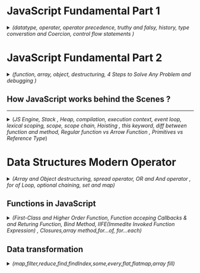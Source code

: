 # JavaScript Fundamental Part 1

<details>

<summary> <i>(datatype, operater, operator precedence, truthy and falsy, history, type converstion and Coercion, control flow statements )</i> </summary>



### **Alert Example**

```javascript
alert("Hello world");
```

### **JavaScript Overview**

JavaScript is a high-level, object-oriented, multi-paradigm programming language. It is used to instruct computers to perform tasks, allowing developers to focus on functionality without worrying about complex details like memory management.

### **Web Applications**

JavaScript can be used for web applications on web servers using Node.js.

### **ES6 and ECMAScript**

![alt text](<images/Screenshot 2024-08-07 at 7.23.43 AM.png>)

ECMAScript (ES6) introduces new features and improvements to the JavaScript language.

![alt text](<images/Screenshot 2024-08-07 at 7.28.45 AM.png>)

### **Script Tag**

Add the script at the end of the body tag:

```html
<script src="script.js"></script>
```

### **Variable Naming**

- Variable names cannot start with a number.
- Variable names can only contain letters, numbers, underscores (`_`), and dollar signs (`$`).
- Avoid using reserved keywords.
- Do not start variable names with uppercase letters, as these are generally used for object naming conventions.
- Write meaningful variable names.

### **Data Types**

**Primitive (7)**:
- `Number`
- `String`
- `Boolean`
- `Undefined` (value taken by a variable that is not defined; e.g., `let children;`)
- `Null` (intentionally empty value)
- `Symbol` (introduced in ES2015; unique and immutable; not commonly used)
- `BigInt` (introduced in ES2020; for larger integers than the `Number` type can hold)

JavaScript has dynamic typing, meaning the type is detected automatically at runtime based on the value.

### **Comments**

- Multi-line comment: `/* */`

### **Variables**

- `let`: For variables that need to be changed.
- `const`: For variables that cannot be changed once assigned and cannot be declared empty. 
  * **First priority is `const` for good practice.**

- `var`: Legacy keyword with function scope. Use `let` instead, which has block scope.

Avoid directly assigning values like `ab = "ab"; console.log(ab);` without proper context or practices.

### **Operators**

#### **Assignment Operators**
- `=`: Assign
- `+`: Concatenate
- `+=`: Add and assign
- `*=`: Multiply and assign
- `x++`: Increment `x` by 1
- `x--`: Decrement `x` by 1

#### **Comparison Operators**
- `>`, `<`, `>=`, `<=`: Output in boolean

### **Operator Precedence**

Operator precedence determines the order in which operators are evaluated.

- **Comma**: `,`
- **Assignment, miscellaneous**: `=`, `+=`, `-=`, `*=`, `/=`, `%=` (assignment operators)
- **Conditional (ternary)**: `? :`
- **Logical OR**: `||`
- **Logical AND**: `&&`
- **Bitwise OR**: `|`
- **Bitwise XOR**: `^`
- **Bitwise AND**: `&`
- **Equality**: `==`, `!=`, `===`, `!==`
- **Relational**: `<`, `<=`, `>`, `>=`, `in`, `instanceof`
- **Shift**: `<<`, `>>`, `>>>`
- **Addition and subtraction**: `+`, `-`
- **Multiplication, division, and remainder**: `*`, `/`, `%`
- **Exponentiation**: `**`
- **Unary plus, unary negation, logical NOT, bitwise NOT, typeof, void, delete, await**: `+`, `-`, `!`, `~`, `typeof`, `void`, `delete`, `await`
- **Increment and decrement**: `++`, `--`
- **Unary negation and plus**: `-`, `+`
- **Grouping**: `(...)`
- **Member access**: `.`
- **Function call**: `()`
- **Optional chaining**: `?.`
- **Array subscript**: `[]`
- **New (with arguments)**: `new ...(...)`
- **New (without arguments)**: `new ...`



**Template Literals**: Allows you to directly embed variables, perform calculations, and write multiline strings easily.

```js
const jonas = `I'm ${firstName}, a ${year - birthYear} year old ${job}`;
```

* **Another name for `if else` is `control structure`.**

### **Type Conversion and Coercion**
---
**Type Conversion**: Manually converting a value from one type to another.

Example:
```js
const age = "12";
console.log(Number(age)); // Returns the Number type of 'age'
```

Note: `Number` doesn't change the original value of `age`, it just returns the converted value.

```js
console.log(Number('Jonas')); // Returns NaN
console.log(typeof NaN); // Returns 'number'
console.log(String(23)); // Converts the number 23 to a string
```

The reason `typeof NaN` returns `number` in JavaScript is because `NaN` (Not-a-Number) is a **special numeric value that represents an invalid or undefined result of a mathematical operation**.

**Type Coercion**: The automatic or implicit conversion of values from one data type to another by JavaScript. It can occur in various situations, such as in comparisons, arithmetic operations, or when manipulating values of different types.

Examples:
```js
2 + 3 + 4 + '5'; // Returns '95' (number + string concatenation)
'10' - '4' - '3' - 2 + '5'; // Returns '15' (string - number operations followed by string concatenation)
```

* **Everything we put in the () of an if statement is an expression which is evaluated as either `true` or `false`.** 


### Truthy and Falsy Values
---

In JavaScript, truthy and falsy values are used to determine the boolean value of an expression or value in a conditional context, such as in an `if` statement or a ternary operator.

**Falsy Values**:
A falsy value is a value that is considered `false` when evaluated in a boolean context. The following values are considered falsy in JavaScript:
- `0`
- `''` (empty string)
- `undefined`
- `null`
- `NaN`
- `false`

**Truthy Values**:
Any value that is not falsy is considered truthy, meaning it evaluates to `true` in a boolean context.

### Equality Operators: `==` vs `===`
---

- `===`: Strict equality operator, which doesn't perform type coercion. Always try to use this one.
- `==`: Loose equality operator that does perform type coercion.



### Boolean Logic
---
![alt text](<images/Screenshot 2024-08-08 at 11.54.35 PM.png>)


### Swith Statement 
---

more readable in some cases
```js
const day = "thursday";

switch(day){
    case 'monday':
        console.log("Plan course structure")
        console.log("go to coding meetup")
        break //if not break , it will continue to next break
    case 'tuesday':
        console.log("preapery theory video")
        break
    case 'tuesday':
        console.log("preapery theory video")
        break
    case 'wednesday':
    case 'thursday':
        console.log("react part")
        break
    case 'friday':
        console.log("record videos")
        break
    case 'saturday':
    case 'sunday':
        console.log("enjoy the weekend")
        break
    default:
        console.log("not a valid day")
}
```


### Statement and Expression
---
Expression : piece of code that produce the value
Statement : Bigger piece of code, doesn't produce value itself, perform some action complete code


### The conditional(Ternary) Operator
---
<i>(operator always produce value and its a expression)</i>

```js
const age = 23
age>= 18 ? console.log("I like to drink wine") : console.log("I like to drink water")

const drink = age >= 18 ? "wine" : "water"
console.log(drink)

console.log(`I like to drink ${age>=18 ? "wine" : "water"}`)
```
## A Brief History of Javascript

![alt text](<images/Screenshot 2024-08-09 at 9.05.47 AM.png>)

![alt text](<images/Screenshot 2024-08-09 at 9.10.29 AM Medium.jpeg>)

![alt text](<images/Screenshot 2024-08-09 at 9.14.35 AM.png>)

</details>

# JavaScript Fundamental Part 2

<details>

<summary><i>(function, array, object, destructuring, 4 Steps to Solve Any Problem and debugging )</i></summary>


**Strict Mode**:  
- Enables better error checking and avoids potential issues.

---

**3 Types of Functions**:

1. **Function Declaration**  
   - Can be called before it's defined.  
   - Example:  
     ```javascript
     function functionName() {
       // some action
     }
     ```

2. **Function Expression**  
   - Can't be called before it's defined.  
   - Example:  
     ```js
     const functionName = function(value) {
       // some action
     }
     const result = functionName(value);
     ```

3. **Arrow Function**  
   - Short, one-line function.  
   - Example:  
     ```javascript
     const calcAge = birthYear => 2037 - birthYear;
     const age = calcAge(1991);
     console.log(age);
     ```

![alt text](<images/Screenshot 2024-08-12 at 6.30.13 AM.png>)

---

**Destructuring**:  
- **Array**:  
  ```javascript
  const [val1, val2, val3] = [23, 432, 32];
  console.log(val1, val2, val3); // Output: 23, 432, 32
  ```

- **Object**:  
  ```javascript
  const { a, b } = obj;
  const { a: a1, b: b1 } = obj;
  const { a: a1 = aDefault, b = bDefault } = obj;
  const { a, b, ...rest } = obj;
  const { a: a1, b: b1, ...rest } = obj;
  const { [key]: a } = obj;
  ```

---

**Data Structures**:  

- **Array**:  
  ```javascript
  const friends = ['Michael', 'Steven', 'Peter', 'Jonas', 'Nick'];
  friends.push('Jay'); // Add to end
  friends.unshift('John'); // Add to start
  friends.pop(); // Remove from end
  friends.shift(); // Remove from start
  friends.splice(2, 1); // Remove 2nd element
  console.log(friends.indexOf('Steven'));
  console.log(friends.includes('Steven'));
  ```

- **Object**:  
  ```javascript
  const jonas = {
    firstName: 'Jonas',
    lastName: 'Schmedtmann',
    birthYear: 1991,
    job: 'teacher',
    friends: ['Michael', 'Steven', 'Peter'],
    hasDriversLicense: true,

    calcAge: function(birthYear) {
      return 2037 - birthYear;
    },

    getSummary: function() {
      return `${this.firstName} is a ${this.calcAge(this.birthYear)} year old ${this.job}, and he has ${this.hasDriversLicense ? 'a' : 'no'} driver's license.`;
    }
  };

  console.log(Object.keys(jonas));
  console.log(Object.values(jonas));
  console.log(jonas.calcAge(111));
  ```

- **Dot vs Bracket Notation**:  
  - Use dot notation for simple access:  
    ```javascript
    console.log(jonas.firstName);
    ```
  - Use bracket notation for dynamic access:  
    ```javascript
    const nameKey = 'Name';
    console.log(jonas['first' + nameKey]); // Output: Jonas
    ```

---


**4 Steps to Solve Any Problem**:

![alt text](<images/Screenshot 2024-08-12 at 8.28.47 PM.png>)

![alt text](<images/Screenshot 2024-08-12 at 8.24.59 PM.png>)
![alt text](<images/Screenshot 2024-08-12 at 8.26.30 PM.png>)
![alt text](<images/Screenshot 2024-08-12 at 8.27.44 PM.png>)
![alt text](<images/Screenshot 2024-08-12 at 8.28.20 PM.png>)

![alt text](<images/Screenshot 2024-08-12 at 8.45.56 PM.png>)

</details>

## How JavaScript works behind the Scenes ? 
---

<details>
<summary>(<i>JS Engine, Stack , Heap, compilation, execution context, event loop, lexical scoping, scope, scope chain, Hoisting , this keyword, diff between function and method, Regular function vs Arrow Function , Primitives vs Reference Type</i>)</summary>




Javascript is a high-level prototype-based object-oriented multi-paradigm interpreted or just-in-time compiled dynamic single-threaded garbage-collected programming language with first-class functions and a non-blocking event loop concurrency

![alt text](<images/Screenshot 2024-08-13 at 1.14.19 PM.png>)
![alt text](<images/Screenshot 2024-08-13 at 1.15.07 PM.png>)
![alt text](<images/Screenshot 2024-08-13 at 1.16.02 PM.png>)
![alt text](<images/Screenshot 2024-08-13 at 1.17.44 PM.png>)
![alt text](<images/Screenshot 2024-08-13 at 1.19.22 PM.png>)
![alt text](<images/Screenshot 2024-08-13 at 1.21.11 PM.png>)
![alt text](<images/Screenshot 2024-08-13 at 1.22.14 PM.png>)
![alt text](<images/Screenshot 2024-08-13 at 1.24.58 PM.png>)

What is JavaScript Engine?
Program that executes javascript code
Example V8 google node,  every browser have own js engin 
![alt text](<images/Screenshot 2024-08-13 at 1.32.21 PM.png>)
![alt text](<images/Screenshot 2024-08-13 at 1.39.28 PM.png>)
![alt text](<images/Screenshot 2024-08-13 at 1.43.00 PM.png>)
![alt text](<images/Screenshot 2024-08-13 at 7.41.48 PM.png>)
![alt text](<images/Screenshot 2024-08-13 at 7.42.40 PM.png>)

### Exection Contexts and The Call Stack
---

(<i>
    How JavaScript Execute in Stack ?
    what is Execution Context?
</i>)

![alt text](<images/Screenshot 2024-08-13 at 7.48.16 PM.png>)
![alt text](<images/Screenshot 2024-08-13 at 7.57.39 PM.png>)
![alt text](<images/Screenshot 2024-08-13 at 8.03.53 PM.png>)
after return c second is poped off , disapper from callstack 
global is poped off only when when tab is closed or program is terminated, otherwise it always there. 

* **Scoping**: How our program's variables are `organized` and `accessed`. "Where do variables live?" or "Where can we access a certain variable, and where not?"

* **Lexical scoping**: Scoping is controlled by `placement` of functions and blocks in the code;
* **Scope:** Space or environment in which a certain variable is `declared` (variable environment in case of functions). There is `global` scope, `function` scope, and `block` scope;

* **Scope of a variable**: Region of our code where a certain variable can be `accessed`. 


### Scope and Scope Chain 
---
<i>(`scope` is the place in our code where variables are declared )</i>

[Why don't use var in modern js](https://medium.com/@darshanunadkat67/avoid-using-var-in-javascript-422394ed11a3#:~:text=Function%20Scoping%3A%20Variables%20declared%20with,hoisting%20and%20scope%2Drelated%20issues.)


![alt text](<images/Screenshot 2024-08-13 at 10.46.55 PM.png>)

![alt text](<images/Screenshot 2024-08-13 at 10.56.50 PM.png>)

![alt text](<images/Screenshot 2024-08-13 at 11.15.12 PM.png>)


**Summary**

* Scoping asks the question "Where do variables live?" or "Where can we access a certain variable, and where not?";
* There are 3 types of scope in JavaScript: the global scope, scopes defined by functions, and scopes defined by blocks;
* Only let and const variables are block-scoped. Variables declared with var end up in the closest function scope;
* In JavaScript, we have lexical scoping, so the rules of where we can access variables are based on exactly where in the code functions and blocks are written;
* Every scope always has access to all the variables from all its outer scopes. This is the scope chain!
* When a variable is not in the current scope, the engine looks up in the scope chain until it finds the variable it's looking for. This is called variable lookup;
* The scope chain is a one-way street: a scope will never, ever have access to the variables of an inner scope;
* The scope chain in a certain scope is equal to adding together all the variable environments of the all parent scopes;
* The scope chain has nothing to do with the order in which functions were called. It does not affect the scope chain at

### Hoisting in Javascript 
---

![alt text](<images/Screenshot 2024-08-14 at 8.28.19 AM.png>)

(<I> we can't use function expression before declare cause of hoisting</I>)



**The Temporal Dead Zone (TDZ)** is a behavior that arises due to the way `let` and `const` declarations are hoisted in JavaScript. It refers to the period between the start of a block scope and the point where a `let` or `const` variable is declared, during which the variable cannot be accessed.

In simpler terms, when you try to access a `let` or `const` variable before it is declared, you'll get a `ReferenceError` because the variable is in the Temporal Dead Zone, which means it is uninitialized and inaccessible.

**Example:**

```javascript
console.log(x); // ReferenceError: Cannot access 'x' before initialization
let x = 5;
```

The TDZ does not apply to variables declared with `var` or function declarations, as they are hoisted and initialized with `undefined` at the beginning of their respective scopes.

The TDZ is a mechanism introduced in ES6 to catch certain types of errors and prevent the use of uninitialized variables, which can lead to bugs in your code.

![alt text](<images/Screenshot 2024-08-14 at 8.33.23 AM.png>)

![alt text](<images/Screenshot 2024-08-14 at 8.55.53 AM.png>)

(<I>Var is created a property in  the window object of the browser not const and let.</I>)

![alt text](<images/Screenshot 2024-08-14 at 9.00.10 AM.png>)


### This Keyword
---
![alt text](<images/Screenshot 2024-08-14 at 9.10.49 AM.png>)
![alt text](<images/Screenshot 2024-08-14 at 9.14.18 AM.png>)
![alt text](<images/Screenshot 2024-08-14 at 9.18.32 AM.png>)


### Difference between function and method
---

The difference between a function and a method lies primarily in their context and usage:

####  Function
---

- **Definition**: A function is a block of code designed to perform a specific task. It is a standalone piece of code that can be called anywhere in the program.
- **Context**: Functions are not tied to any object or class. They exist independently and can be invoked on their own.
- **Example**:

  ```javascript
  function greet() {
      return "Hello, World!";
  }

  console.log(greet()); // Output: "Hello, World!"
  ```

#### Method
---

- **Definition**: A method is a function that is associated with an object or a class. It is defined within the context of a class or an object and is typically used to perform actions related to that object or class.
- **Context**: Methods are invoked on objects or instances of classes. They often operate on data that is stored within the object or class.
- **Example**:

  ```javascript
  const person = {
      name: "John",
      greet: function() {
          return "Hello, " + this.name + "!";
      }
  };

  console.log(person.greet()); // Output: "Hello, John!"
  ```

#### Key Differences
---

- **Scope**: 
  - A function is generally a standalone block of code.
  - A method is tied to an object or class.
  
- **Invocation**:
  - A function is called by its name directly.
  - A method is called on an object or class instance using dot notation (e.g., `object.method()`).
  
- **Access to `this`**:
  - Functions do not have access to the `this` keyword unless they are called as methods or with specific binding.
  - Methods have access to the `this` keyword, which typically refers to the object they belong to.



### Regular Functions vs Arrow Functions 
---

![alt text](<images/Screenshot 2024-08-14 at 9.38.33 AM.png>)
![alt text](<images/Screenshot 2024-08-14 at 9.39.07 AM.png>)
Argument
![alt text](<images/Screenshot 2024-08-14 at 9.42.35 AM.png>)


### Primitives Vs Objects (Primitive vs Reference Types)
---

![alt text](<images/Screenshot 2024-08-14 at 9.46.53 AM.png>)

![alt text](<images/Screenshot 2024-08-14 at 9.49.21 AM.png>)


**Stack**

- **Purpose**: The stack is used for storing primitive data types and function call information in a last-in, first-out (LIFO) order.
- **Characteristics**: It's fast, automatically managed, but has a fixed size. It's where variables like numbers and booleans are stored.

**Heap**

- **Purpose**: The heap is used for dynamic memory allocation, where objects, arrays, and functions are stored.
- **Characteristics**: It allows for flexible memory use, is managed by the garbage collector, and is slower to access compared to the stack.

![alt text](<images/Screenshot 2024-08-14 at 9.55.50 AM.png>)
(<i>const is immutable only in premetive data type</i>)
![alt text](<images/Screenshot 2024-08-14 at 9.59.07 AM.png>)
we can use deep copy and shallow copy, to avoid reference to memory address of heap  Spread operator `{ ...obj }`, `Object.assign({},origianalObject)`, `.slice()` for arrays. Deep Copy: `JSON.parse(JSON.stringify(obj))`, `structuredClone(obj)`, `_.cloneDeep() (Lodash)`, custom recursive function.



Can't completely change Const the object
```js
const sampleObject = {
    name: "John Doe",
    age: 30,
    city: "New York",
    hobbies: ["reading", "hiking", "coding"]
};

sampleObject.age = 31;
sampleObject = {
    name: "Jane Smith",
    age: 25,
    city: "London",
    hobbies: ["painting", "gardening", "traveling"]
};
TypeError: Assignment to constant variable.

```

Shallow copy only work in the first level 
![alt text](<images/Screenshot 2024-08-14 at 9.59.07 AM.png>)

</details>


# Data Structures Modern Operator

<details>

<summary><i>(Array and Object destructuring, spread operator, OR and And operator , for of Loop, optional chaining, set and map)</i></summary>


### Array and Object Destructuring
---

Destructuring allows you to extract values from arrays or properties from objects and assign them to variables.

#### Basic Assigning and Default Values

**Array Destructuring:**

```javascript
const arr = [1, 2, 3];
const [x, y, z] = arr; // x=1, y=2, z=3

// Assigning default values
const [a, b, c = 5] = [7, 8]; // a=7, b=8, c=5 (default)
```

**Object Destructuring:**

```javascript
let a = 111;
let b = 999;
const obj = { a: 23, b: 7, c: 14 };

// Destructuring with default values
({ a, b, c: d = 10 } = obj); // a=23, b=7, d=14 (c renamed to d)

// Why parentheses? 
// Without parentheses, the JavaScript interpreter will treat the code block as a statement (unexpected token error).
```

#### Nested Objects and Nested Arrays

You can destructure nested objects and arrays directly:

**Nested Object Destructuring:**

```javascript
const openingHours = {
  mon: { open: 8, close: 20 },
  fri: { open: 10, close: 22 },
};

const {
  fri: { open, close },
} = openingHours; // open=10, close=22
```

**Nested Array Destructuring:**

```javascript
const nestedArr = [1, [2, 3], 4];
const [i, [j, k]] = nestedArr; // i=1, j=2, k=3
```

### Spread Operator (...)

The spread operator allows you to expand an array or object into its individual elements or properties.

**Basic Usage:**

```javascript
const arr = [7, 8, 9];
const newArr = [1, 2, ...arr];
console.log(newArr); // [1, 2, 7, 8, 9]
```

#### Difference Between Spread Operator and Destructuring

- **Spread Operator**: Expands elements into individual values (useful for copying or combining arrays/objects).
- **Destructuring**: Extracts elements/properties from arrays/objects and assigns them to variables.

**Copying an Array:**

```javascript
const arrCopy = [...arr]; // Creates a shallow copy of arr
```

**Joining Two Arrays:**

```javascript
const anotherArr = [10, 11];
const combinedArr = [...arr, ...anotherArr];
console.log(combinedArr); // [7, 8, 9, 10, 11]
```

### Rest Pattern and Parameters

The rest pattern allows you to group the remaining elements into a new array or object. It is the opposite of the spread operator and must be the last element in the destructuring assignment.

**Rest Pattern in Arrays:**

```javascript
const [first, second, ...rest] = [1, 2, 3, 4, 5];
console.log(rest); // [3, 4, 5]
```

**Rest Pattern in Objects:**

```javascript
const { a, b, ...others } = { a: 1, b: 2, c: 3, d: 4 };
console.log(others); // { c: 3, d: 4 }
```

**Rest Parameters in Functions:**

```javascript
function add(...numbers) {
  return numbers.reduce((acc, curr) => acc + curr, 0);
}

console.log(add(2, 3, 4)); // 9
```

**Why only at the end?**  
The rest pattern must be at the end of the destructuring assignment because it collects all remaining elements. If placed anywhere else, it would not be clear which elements should be included in the rest group.

### JavaScript Concepts: Short-Circuiting, Nullish Coalescing, Logical Assignment, and More

---

#### **1. Short-Circuiting with `&&` and `||`**

Short-circuiting refers to the way logical operators `&&` (AND) and `||` (OR) evaluate expressions.

- **OR (`||`) Operator:**
  - Returns the first truthy value or the last value if all are falsy.
  - Example:
    ```javascript
    console.log(3 || 'Jonas'); // Output: 3 (first truthy)
    console.log('' || 'Jonas'); // Output: 'Jonas' (second value is truthy)
    console.log(undefined || null); // Output: null (both are falsy)
    console.log(undefined || 0 || '' || 'Hello' || 23); // Output: 'Hello' (first truthy)
    ```

- **AND (`&&`) Operator:**
  - Returns the first falsy value or the last value if all are truthy.
  - Example:
    ```javascript
    console.log(0 && 'Jonas'); // Output: 0 (first falsy)
    console.log(7 && 'Jonas'); // Output: 'Jonas' (last truthy)
    console.log('Hello' && 23 && null && 'jonas'); // Output: null (first falsy)
    ```

---

#### **2. Nullish Coalescing Operator (`??`)**

- The Nullish Coalescing Operator (`??`) returns the right-hand side value if the left-hand side is `null` or `undefined`, otherwise, it returns the left-hand side value. It doesn't consider `0` or `''` as nullish.
- Example:
  ```javascript
  const guest = 0;
  const guestCorrect = guest ?? 10;
  console.log(guestCorrect); // Output: 0 (because 0 is not nullish)
  ```

---

#### **3. Logical Assignment Operators**

Logical assignment operators combine logical operators (`||`, `&&`, `??`) with assignment (`=`) to simplify code.

- **OR Assignment (`||=`):**
  - Assigns a value if the current value is falsy.
  - Example:
    ```javascript
    const rest1 = { name: 'Capri', numGuests: 20 };
    const rest2 = { name: 'La Piazza' };
    
    rest1.numGuests ||= 10;
    rest2.numGuests ||= 10;
    
    console.log(rest1.numGuests); // Output: 20 (numGuests is truthy)
    console.log(rest2.numGuests); // Output: 10 (numGuests is undefined)
    ```

- **Nullish Assignment (`??=`):**
  - Assigns a value if the current value is `null` or `undefined`.
  - Example:
    ```javascript
    rest1.numGuests ??= 10;
    rest2.numGuests ??= 10;
    
    console.log(rest1.numGuests); // Output: 20
    console.log(rest2.numGuests); // Output: 10
    ```

- **AND Assignment (`&&=`):**
  - Assigns a value only if the current value is truthy.
  - Example:
    ```javascript
    rest1.owner &&= '<ANONYMOUS>';
    rest2.owner &&= '<ANONYMOUS>';
    
    console.log(rest1.owner); // Output: undefined (no owner property)
    console.log(rest2.owner); // Output: '<ANONYMOUS>'
    ```

---

#### **4. `for...of` Loop**

- The `for...of` loop iterates over iterable objects (like arrays) and can be used to access values and indexes.
- Example:
  ```javascript
  const menuBook = ['Pizza', 'Pasta', 'Risotto'];
  
  // Just values
  for (const item of menuBook) console.log(item); 
  // Output: Pizza, Pasta, Risotto
  
  // Entries (index and value)
  for (const [i, el] of menuBook.entries()) console.log(`${i + 1}: ${el}`);
  // Output: 1: Pizza, 2: Pasta, 3: Risotto
  ```

---

#### **5. Optional Chaining (`?.`)**

- Optional chaining allows you to safely access deeply nested properties that might not exist.
- Example:
  ```javascript
  const restaurant = {
    name: 'Italiano',
    openingHour: {
      mon: { open: 9, close: 22 },
      tue: { open: 10, close: 22 },
    },
  };

  // Without Optional Chaining
  if (restaurant.openingHour.mon) console.log(restaurant.openingHour.mon.open);

  // With Optional Chaining
  const days = ['mon', 'tue', 'wed', 'thu', 'fri', 'sat', 'sun'];
  for (const day of days) {
    const open = restaurant.openingHour[day]?.open ?? 'closed';
    console.log(`On ${day}, we open at ${open}`);
  }
  // Output: On mon, we open at 9
  // Output: On wed, we open at closed
  ```
  
---

### Set and Map

#### **Sets**
- **Definition**: A collection of unique values. 
- **When to Use**: Use a Set when order doesn't matter and you need to store unique values.
- **Key Features**:
  - Strings are iterable and can be used in Sets.
  - Duplicate values are automatically removed.
  - Operations: `.add()`, `.delete()`, `.has()`, `.size`.

**Example**:
```javascript
const ordersSet = new Set(['Pasta', 'Pizza', 'Pizza', 'Risotto', 'Pasta']);
console.log(ordersSet); // Set { 'Pasta', 'Pizza', 'Risotto' }

ordersSet.add('Garlic Bread');
ordersSet.delete('Pizza');
console.log(ordersSet); // Set { 'Pasta', 'Risotto', 'Garlic Bread' }

for (const order of ordersSet) console.log(order);
// Outputs: Pasta, Risotto, Garlic Bread

const staff = ['Waiter', 'Chef', 'Waiter', 'Manager', 'Chef'];
const staffUnique = [...new Set(staff)];
console.log(staffUnique); // ['Waiter', 'Chef', 'Manager']
```

**When to Use Arrays vs. Sets**:
- **Arrays**: Use when order matters, and duplicates are allowed.
- **Sets**: Use when you need unique values and order doesn’t matter.

---

#### **Maps**
- **Definition**: A collection of key-value pairs, where keys can be of any data type.
- **When to Use**: Prefer Maps when you need key-value pairs, especially when keys aren’t strings.
- **Key Features**:
  - Keys can be of any data type (e.g., strings, numbers, arrays).
  - Methods: `.set()`, `.get()`, `.size`.

**Example**:
```javascript
const rest = new Map();
rest.set('name', 'Classico Italiano')
    .set(1, 'Firenze, Italy')
    .set('categories', ['Italian', 'Pizzeria', 'Vegetarian'])
    .set('open', 11)
    .set('close', 23)
    .set(true, 'We are open :D')
    .set(false, 'We are closed :(');

console.log(rest.get('name')); // 'Classico Italiano'
console.log(rest.get(true)); // 'We are open :D'

const time = 21;
console.log(rest.get(time > rest.get('open') && time < rest.get('close'))); // 'We are open :D'

const arr = [1, 2];
rest.set(arr, 'Test');
console.log(rest.get(arr)); // 'Test'

// Using Maps for questions and answers
const question = new Map([
    ['question', 'What is the best programming language in the world?'],
    [1, 'C'],
    [2, 'Java'],
    [3, 'JavaScript'],
    ['correct', 3],
    [true, 'Correct 🎉'],
    [false, 'Try again!']
]);

for (const [key, value] of question) {
    if (typeof key === 'number') console.log(`Answer ${key}: ${value}`);
}
```

**When to Use Maps vs. Objects**:
- **Maps**: Use when you need keys of various data types or when you set keys dynamically.
- **Objects**: Use for fixed and string-only key-value pairs.
### Which data struture to use?

![alt text](<images/Screenshot 2024-08-26 at 8.25.19 AM.png>)

![alt text](<images/Screenshot 2024-08-26 at 8.28.42 AM.png>)

![alt text](<images/Screenshot 2024-08-26 at 8.59.39 AM.png>)

</details>

## Functions in JavaScript

<details>

<summary><i>(First-Class and Higher Order Function, Function acceping Callbacks & and Returing Function, Bind Method, IIFE(Immedite Invoked Function Expression) , Closures,array method,for...of, for...each)</i></summary>

#### **Function Default Parameters**
- **Default Parameters (ES6)**: You can set default values for function parameters directly in the function signature.
- **Backward Compatibility (ES5)**: Before ES6, default parameters were handled with `||` operators.

**Example**:
```javascript
const bookings = [];
const createBooking = function(flightNum, numPassengers = 1, price = 199) {
    // ES5 fallback
    // numPassengers = numPassengers || 1;
    // price = price || 199;
  
    const booking = {
        flightNum,
        numPassengers,
        price
    };
  
    console.log(booking);
    bookings.push(booking);
};

createBooking("LH123");           // {flightNum: "LH123", numPassengers: 1, price: 199}
createBooking("LH123", 2, 800);   // {flightNum: "LH123", numPassengers: 2, price: 800}
createBooking("LH123", undefined, 100); // {flightNum: "LH123", numPassengers: 1, price: 100}
```
- **Best Practices**: When a function has multiple optional parameters, it's often better to use an object as an argument to increase readability.

#### **Passing Arguments: Value vs. Reference**
- **Primitives (Value Types)**: When passing primitives (e.g., strings, numbers, booleans) to a function, the function receives a copy of the value. Changes inside the function don’t affect the original variable.
- **Objects (Reference Types)**: When passing objects to a function, the function receives a reference to the object, meaning changes inside the function will mutate the original object.

**Example**:
```javascript
const flight = 'LH234';
const jonas = {
    name: 'Jonas Schmedtmann',
    passport: 12123123
};

const checkIn = function(flightNum, passenger) {
    flightNum = 'LH999'; // This does not affect the original 'flight' variable
    passenger.name = "Mr. " + passenger.name; // This does affect the original 'jonas' object
  
    if (passenger.passport === 12123123) {
        console.log('Check in');
    } else {
        console.log('Wrong passport');
    }
};

checkIn(flight, jonas);
console.log(flight); // 'LH234' - remains unchanged
console.log(jonas);  // { name: 'Mr. Jonas Schmedtmann', passport: 12123123 } - 'name' is changed
```

**Key Takeaways**:
- **Primitive Types**: Immutable, passed by value.
- **Reference Types**: Mutable, passed by reference. Changes in the function reflect outside the function.

#### **Common Pitfalls**
- **Unintentional Mutation**: Be cautious when modifying objects inside functions. Use techniques like object spread (`{...obj}`) or `Object.assign()` to create shallow copies if you need to avoid altering the original object.
  
- **Undefined Parameters**: When skipping parameters, especially in functions with multiple defaults, use `undefined` to maintain the correct order, letting default values take effect.



### First-Class and Higher-Order Function
---
![alt text](<images/Screenshot 2024-08-29 at 7.41.50 AM.png>)

First class is just a feature programming language either has or does not have. All it means that all functions are values.  There is no frist class function in practice . It just a concept. Thare are however higher order functions in practice which are possible because the language supports first class functions. 

###  The `call` and `apply` Methods

#### **The `call` Method**
- **Purpose**: The `call` method allows you to explicitly set the `this` context for a function and immediately invoke it.
- **Usage**: Useful when you want to borrow a method from one object and use it on another.

**Example**:
```javascript
const lufthansa = {
  airline: 'Lufthansa',
  iataCode: 'LH',
  bookings: [],
  book(flightNum, name) {
    console.log(`${name} booked a seat on ${this.airline} flight ${this.iataCode}${flightNum}`);
    this.bookings.push({ flight: `${this.iataCode}${flightNum}`, name });
  },
};

lufthansa.book(239, 'Jonas Schmedtmann'); // Normal method call
lufthansa.book(635, 'John Smith');

const eurowings = {
  airline: 'Eurowings',
  iataCode: 'EW',
  bookings: [],
};

const book = lufthansa.book;

// Using `call` to set `this` to `eurowings`
book.call(eurowings, 23, 'Sarah Williams'); 
console.log(eurowings); // Sarah Williams booked on Eurowings

// Using `call` again with `lufthansa`
book.call(lufthansa, 239, 'Mary Cooper'); 
console.log(lufthansa); // Mary Cooper booked on Lufthansa

const swiss = {
  airline: 'Swiss Air Lines',
  iataCode: 'LX',
  bookings: [],
};

book.call(swiss, 583, 'Mary Cooper'); // Mary Cooper booked on Swiss
```

#### **The `apply` Method**
- **Purpose**: The `apply` method is similar to `call`, but it takes arguments as an array instead of listing them individually.
- **Usage**: Useful when arguments are already in an array or when working with functions that require an array of arguments.

**Example**:
```javascript
const flightData = [583, 'George Cooper'];
book.apply(swiss, flightData); // Using `apply` to set `this` and pass arguments as an array
console.log(swiss); // George Cooper booked on Swiss

// `call` with spread syntax does the same as `apply`
book.call(swiss, ...flightData); 
```

#### **Key Differences**
- **`call`**: Takes arguments one by one.
- **`apply`**: Takes arguments as an array.

**Best Practice**: With modern JavaScript (ES6+), the `apply` method is less common because you can achieve the same result with `call` and the spread syntax (`...`).

### Functions Accepting Callbacks & Returning Functions
---

- **Functions Accepting Callbacks**: A function can take another function as an argument (a callback) and execute it within the function. This is useful for asynchronous operations or custom behavior.

  **Example**:
  ```javascript
  const greet = name => console.log(`Hello, ${name}`);
  const processUserInput = (callback) => {
      const name = prompt('Please enter your name.');
      callback(name);
  };
  processUserInput(greet);
  ```

- **Functions Returning Functions**: A function can return another function, allowing for powerful patterns like function factories or closures.

  **Example**:
  ```javascript
  const createGreeting = greeting => name => console.log(`${greeting}, ${name}`);
  const greetHello = createGreeting('Hello');
  greetHello('Jonas');
  ```

**Key Takeaway**: 
- **Callbacks**: Enable flexible and reusable code by passing functions as arguments.
- **Returning Functions**: Allows creating customized functions or preserving data via closures.


###  The `bind` Method
---


#### **The `bind` Method**
- **Purpose**: The `bind` method creates a new function with a fixed `this` context and, optionally, predefined arguments. Unlike `call` and `apply`, `bind` doesn’t immediately invoke the function—it returns a new function instead.

**Example**:
```javascript
const bookEW = book.bind(eurowings);
const bookLH = book.bind(lufthansa);
const bookLX = book.bind(swiss);

bookEW(23, 'Steven Williams'); // Binds `this` to `eurowings` and books a flight

// Partial Application: Pre-setting arguments
const bookEW23 = book.bind(eurowings, 23); // Pre-sets flight number 23 for `eurowings`
bookEW23('Jonas Schmedtmann');
bookEW23('Martha Cooper');
```

#### **Using `bind` with Event Listeners**
- **Context Fixing**: `bind` is particularly useful in event listeners where the `this` context may change (e.g., pointing to the element triggering the event rather than the object).

**Example**:
```javascript
lufthansa.planes = 300;
lufthansa.buyPlane = function () {
  console.log(this); // Logs the `lufthansa` object

  this.planes++;
  console.log(this.planes); // Increases the plane count for `lufthansa`
};

document.querySelector('.buy').addEventListener('click', lufthansa.buyPlane.bind(lufthansa));
// Ensures `this` in `buyPlane` points to `lufthansa` instead of the button element
```

#### **Partial Application with `bind`**
- **Partial Application**: `bind` can also be used to create a new function with some arguments pre-set, simplifying repetitive tasks.

**Example**:
```javascript
const addTax = (rate, value) => value + value * rate;
console.log(addTax(0.1, 200)); // Standard function call

const addVAT = addTax.bind(null, 0.23); // Pre-sets the VAT rate to 23%
console.log(addVAT(100)); // Applies 23% VAT to 100
console.log(addVAT(23));  // Applies 23% VAT to 23

// Alternative using closures:
const addTaxRate = function(rate) {
  return function(value) {
    return value + value * rate;
  };
};
const addVAT2 = addTaxRate(0.23); // Creates a function that always applies 23% VAT
console.log(addVAT2(100)); // Applies 23% VAT to 100
console.log(addVAT2(23));  // Applies 23% VAT to 23
```

**Key Takeaways**:
- **`bind` for `this` Context**: Use `bind` to ensure the correct `this` context in functions, particularly in asynchronous operations or event handlers.
- **Partial Application**: `bind` can pre-set arguments for functions, making it useful for repetitive tasks or creating specific utility functions.


### Best Practice Summary:

- **`call`**: Use for immediate function invocation with a specific `this` and fixed arguments.
- **`apply`**: Use when arguments are in an array (or prefer `call` with the spread operator).
- **`bind`**: Use to create a new function with a bound `this` context, ideal for event handlers and partial application.

### IIFE (Immediately Invoked Function Expressions)
---

#### **IIFE Explained**
- **What It Is**: An IIFE is a function that is defined and immediately executed.
- **Syntax**: Wrap the function in parentheses and follow it with `()` to invoke it.

**Example**:
```javascript
(function () {
  console.log('This will never run again');
  const isPrivate = 23;
})();

// This will ALSO never run again (Arrow Function IIFE)
(() => console.log('This will ALSO never run again'))();
```

#### **Why Use IIFE?**
1. **Encapsulation**: Variables defined inside an IIFE are not accessible outside of it, creating a private scope. This helps avoid polluting the global namespace and prevents variable name conflicts.
   - **Example**: `const isPrivate = 23;` inside the IIFE is not accessible outside.
   - **Reason**: Encapsulation is crucial in large codebases to manage scope and prevent accidental interference with other parts of the code.

2. **Immediate Execution**: IIFEs are useful when you need a piece of code to run once, like initialization logic, without leaving any lingering variables or functions in the global scope.

#### **Block Scope vs. IIFE**
- **Block Scope**: Modern JavaScript (ES6+) allows for similar encapsulation using block scope with `let` or `const` inside curly braces `{}`. However, variables declared with `var` are not block-scoped and can still leak out of the block.
  
**Example**:
```javascript
{
  const isPrivate = 23;  // Block-scoped, not accessible outside
  var notPrivate = 46;   // Not block-scoped, accessible outside
}

// console.log(isPrivate); // Error: isPrivate is not defined
console.log(notPrivate);  // 46, `var` is function-scoped, not block-scoped
```

**Key Takeaway**: 
- **IIFE**: Use for immediate, one-time execution with encapsulated scope.
- **Block Scope**: Use for modern, clean encapsulation without requiring an IIFE, but remember `var` does not respect block scope.



## Closures 


![alt text](<images/Screenshot 2024-08-30 at 7.09.14 AM.png>)
![alt text](<images/Screenshot 2024-08-30 at 7.13.19 AM.png>)
VE-variable envroment
![alt text](<images/Screenshot 2024-08-30 at 7.16.13 AM.png>)


### Array Methods 
**Array Methods:** Methods are functions that are attached to objects. Since arrays are objects in JavaScript, they have access to various built-in methods for manipulating and interacting with array data.

| **Method**  | **Description**                                      | **Modifies Original Array** | **Example** |
|-------------|------------------------------------------------------|-----------------------------|-------------|
| **`slice`** | Extracts part of the array, returns a new array       | No                           | `arr.slice(1, 3)` ➔ `['b', 'c']` |
| **`splice`**| Removes/replaces elements from the array              | Yes                          | `arr.splice(2)` ➔ `['a', 'b']` |
| **`reverse`** | Reverses the array order                             | Yes                          | `arr.reverse()` ➔ `['e', 'd', 'c', 'b', 'a']` |
| **`concat`** | Merges arrays, returns a new array                    | No                           | `arr.concat(arr2)` ➔ `['a', 'b', 'c', 'd', 'e', 'j', 'i', 'h', 'g', 'f']` |
| **`join`**   | Joins array elements into a string                    | No                           | `arr.join('-')` ➔ `'a-b-c-d-e'` |
| **`at`**     | Returns the element at a specific index (supports negative indexing) | No              | `arr.at(-1)` ➔ `'e'` |

### Additional Notes
- **`slice`** is useful for creating shallow copies of arrays.
- **`splice`** is typically used to remove elements or replace elements within an array.
- **`reverse`** can be handy for reversing the order of elements, but be cautious as it mutates the original array.
- **`concat`** is a non-destructive way to combine arrays.
- **`join`** is often used to create strings from array elements, with a specified separator.
- **`at`** provides a cleaner way to access elements from the start or end of an array, compared to traditional methods.


### Array Methods: `for...of` vs `forEach`
---
#### Example Code:
```javascript
const movements = [200, 450, -400, 3000, -650, -130, 70, 1300];

// Using for...of loop with array.entries()
for (const [i, movem] of movements.entries()) {
  console.log("for...of");
  if (movem > 0) {
    console.log(`You deposited ${movem}`);
  } else {
    console.log(`Movement ${i + 1}: You withdrew ${Math.abs(movem)}`);
  }
}

console.log("-----FOREACH-----");

// Using forEach method
movements.forEach(function(movem, index, array) {
  if (movem > 0) {
    console.log(`You deposited ${movem}`);
  } else {
    console.log(`Movement ${index + 1}: You withdrew ${Math.abs(movem)}`);
  }
});
```

#### Key Points:
- **`for...of` Loop**:
  - Iterates over array elements.
  - Use `.entries()` to access both the index and the value.
  - Suitable when manual control over iteration is needed.

- **`forEach` Method**:
  - Higher-order function that takes a callback.
  - Automatically provides the current element, index, and the entire array.
  - Processes each element in sequence.

### My Learning:
I've learned the importance of understanding different array methods like `.at()`, `.slice()`, and `.splice()`. The `.at()` method is handy for accessing elements with both positive and negative indices. The `.slice()` method is useful when I need a portion of the array without altering the original one, as it returns a new array. On the other hand, `.splice()` not only extracts a portion but also changes the original array by removing the extracted elements.

In terms of looping methods, `for...of` requires manual handling to access both the index and the item, especially when using `.entries()`. However, `forEach` simplifies things by automatically providing the current item, index, and the entire array. It's convenient when I need to perform an action on each array element without worrying about manual indexing.

</details>

## Data transformation

<details>

<summary><i>(map,filter,reduce,find,findIndex,some,every,flat,flatmap,array fill)</i></summary>

![alt text](<images/Screenshot 2024-09-15 at 7.36.09 AM.png>)
![alt text](<images/Screenshot 2024-09-16 at 7.30.21 AM.png>)


### JavaScript Array Methods

| **Method**       | **Description**                                      | **Returns**            | **Example** (Using `sam1 = [12, 324, 342, 23, 122]`) | **Callback Parameters**                                                                                     | **Unique Features & Important Concepts**                                                         |
|------------------|------------------------------------------------------|------------------------|------------------------------------------------------|------------------------------------------------------------------------------------------------------------|---------------------------------------------------------------------------------------------------|
| **`map()`**      | Transforms each element by applying a function       | New array              | `sam1.map(val => val * 2)`<br>Output: `[24, 648, ...]` | `(currentValue, index, array)`<br>Only **transforms** each element                                           | **No control flow**: Can’t use `break/continue`. Skips holes in sparse arrays.                     |
| **`filter()`**   | Filters elements based on a condition                | New filtered array     | `sam1.filter(val => val > 100)`<br>Output: `[324, ...]` | `(currentValue, index, array)`<br>Only **retains** elements that match condition                            | **Does not mutate** original array. Returns filtered results.                                      |
| **`reduce()`**   | Reduces array to a single value by accumulation      | Single value           | `sam1.reduce((acc, val) => acc + val, 0)`<br>Output: `823` | `(accumulator, currentValue, index, array)`<br>**Accumulates** values based on a reducer function            | Initial value (second param) is optional but required for an empty array. Returns **single value**. |
| **`find()`**     | Finds the first element that matches a condition     | First matching element | `sam1.find(val => val > 300)`<br>Output: `324`        | `(currentValue, index, array)`<br>Stops after the **first match**                                           | Returns **only one** value. Stops once a match is found.                                            |
| **`findIndex()`**| Finds the index of the first matching element        | Index of element       | `sam1.findIndex(val => val / 2 === 171)`<br>Output: `2` | `(currentValue, index, array)`<br>Stops after **first matching index**                                      | **Returns index** instead of the value. Useful for complex conditions.                              |
| **`some()`**     | Checks if **at least one** element satisfies a condition | Boolean              | `sam1.some(val => val > 100)`<br>Output: `true`      | `(currentValue, index, array)`<br>Stops if **any one** element passes the test                              | **Stops early** if condition is met. Similar to `||` in logic.                                     |
| **`every()`**    | Checks if **all** elements satisfy a condition       | Boolean                | `sam1.every(val => val > 100)`<br>Output: `false`    | `(currentValue, index, array)`<br>Continues until **all** pass the test                                     | **Stops early** if condition is not met. Similar to `&&` in logic.                                 |
| **`flat()`**     | Flattens nested arrays                               | Flattened array        | `[[[1,3,4]],5].flat(2)`<br>Output: `[1, 3, 4, 5]`    | N/A (no callback)                                                                                          | **Levels of depth** (argument) determine how deep it flattens.                                      |
| **`sort()`**     | Sorts array based on strings/numbers                 | Sorted array           | `[3,1,2].sort()`<br>Output: `[1,2,3]` (ascending)    | `(a, b)`<br>**Compares** two elements at a time. `a - b` for ascending, `b - a` for descending              | By default, sorts **strings lexicographically**. Use custom comparator for numbers.                 |

---

### Key Concepts

- **Callback Parameters**: Most array methods take a callback function, which receives parameters such as the current element, index, and the array being processed.
- **Transformation vs Filtering**: `map()` transforms every element, whereas `filter()` keeps only elements that satisfy the condition.
- **Control Flow**: Methods like `map()`, `filter()`, and `reduce()` avoid control flow mechanisms (like `break`), focusing on functional programming.
  
### More Array Creation and Manipulation

| **Method**       | **Description**                                      | **Example**                        | **Callback Parameters**                             | **Unique Features & Important Concepts**                                                         |
|------------------|------------------------------------------------------|------------------------------------|----------------------------------------------------|---------------------------------------------------------------------------------------------------|
| **`Array.from()`**| Creates an array from a sequence                    | `Array.from({length: 7}, (_, i) => i + 1)`<br>Output: `[1, 2, ..., 7]` | `(currentValue, index)` | Useful for creating arrays from **array-like objects** (e.g., NodeLists) or sequences.             |
| **`fill()`**     | Fills array with a specific value                    | `x.fill(1)`<br>Output: `[1, 1, 1, 1]` | N/A                                               | Modifies the **existing array**, unlike most array methods that return a new array.               |
| **`flatMap()`**  | Maps each element and flattens the result            | `[1, 2, [3]].flatMap(x => [x, x])`<br>Output: `[1, 1, 2, 2, 3, 3]` | `(currentValue, index, array)` | Combines **mapping** and **flattening** in one step, with a flat level of **1**.                   |
| **`new Array()`**| Creates an empty array of a fixed length             | `new Array(7)`<br>Output: `[<7 empty items>]` | N/A | Creates sparse arrays; useful for initializing arrays with a fixed size.                           |

---

### Additional Notes:

- **Illegal Break**: The `map()` method doesn’t support `break` because it is designed for functional programming, focusing on data transformation.
- **Sparse Arrays**: Methods like `map()` and `filter()` skip "holes" in sparse arrays (e.g., `[1, , 3]`).
  
```js
const sam2 = sam1.filter(val => val > 100);  // [324, 342, 122]
const sam3 = sam1.map(val => val > 100 ? val : null);  // [null, 324, 342, null, 122]
```

</details>
